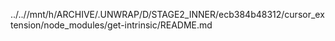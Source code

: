 ../..//mnt/h/ARCHIVE/.UNWRAP/D/STAGE2_INNER/ecb384b48312/cursor_extension/node_modules/get-intrinsic/README.md